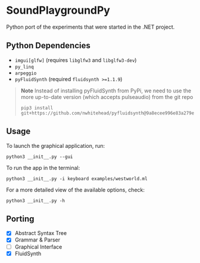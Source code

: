 # SoundPlaygroundPy
Python port of the experiments that were started in the .NET project.

## Python Dependencies
 - `imgui[glfw]` (requires `libglfw3` and `libglfw3-dev`)
 - `py_linq`
 - `arpeggio`
 - `pyFluidSynth` (required `fluidsynth >=1.1.9`)
 > **Note** Instead of installing pyFluidSynth from PyPi, we need to use the more up-to-date version (which accepts pulseaudio) from the git repo
 > ```shell
 >pip3 install git+https://github.com/nwhitehead/pyfluidsynth@9a8ecee996e83a279e8d29d75e8a859aee4aba67
 >```
 
## Usage
To launch the graphical application, run:
```shell
python3 __init__.py --gui
```

To run the app in the terminal:
```shell
python3 __init__.py -i keyboard examples/westworld.ml
```

For a more detailed view of the available options, check:
```shell
python3 __init__.py -h
```

## Porting
 - [x] Abstract Syntax Tree
 - [x] Grammar & Parser
 - [ ] Graphical Interface
 - [x] FluidSynth

